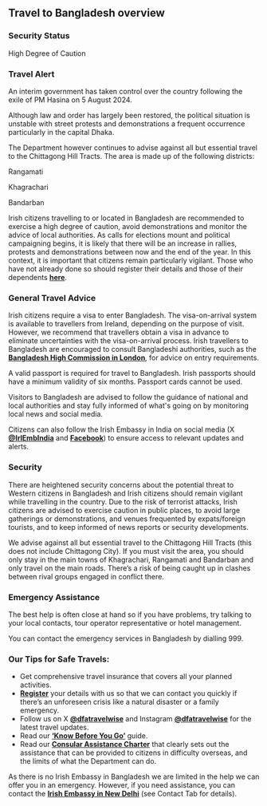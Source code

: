 ## Travel to Bangladesh overview

### **Security Status**

High Degree of Caution

### **Travel Alert**

An interim government has taken control over the country following the exile of PM Hasina on 5 August 2024.

Although law and order has largely been restored, the political situation is unstable with street protests and demonstrations a frequent occurrence particularly in the capital Dhaka.

The Department however continues to advise against all but essential travel to the Chittagong Hill Tracts. The area is made up of the following districts:

Rangamati

Khagrachari

Bandarban

Irish citizens travelling to or located in Bangladesh are recommended to exercise a high degree of caution, avoid demonstrations and monitor the advice of local authorities. As calls for elections mount and political campaigning begins, it is likely that there will be an increase in rallies, protests and demonstrations between now and the end of the year. In this context, it is important that citizens remain particularly vigilant. Those who have not already done so should register their details and those of their dependents [**here**](https://www.ireland.ie/en/dfa/overseas-travel/citizens-registration/).

### **General Travel Advice**

Irish citizens require a visa to enter Bangladesh. The visa-on-arrival system is available to travellers from Ireland, depending on the purpose of visit. However, we recommend that travellers obtain a visa in advance to eliminate uncertainties with the visa-on-arrival process. Irish travellers to Bangladesh are encouraged to consult Bangladeshi authorities, such as the [**Bangladesh High Commission in London**](https://bhclondon.org.uk/), for advice on entry requirements.

A valid passport is required for travel to Bangladesh. Irish passports should have a minimum validity of six months. Passport cards cannot be used.

Visitors to Bangladesh are advised to follow the guidance of national and local authorities and stay fully informed of what's going on by monitoring local news and social media.

Citizens can also follow the Irish Embassy in India on social media (X [**@IrlEmbIndia**](https://twitter.com/IrlEmbIndia) and [**Facebook**](https://www.facebook.com/IrelandinIndia/)) to ensure access to relevant updates and alerts.

### **Security**

There are heightened security concerns about the potential threat to Western citizens in Bangladesh and Irish citizens should remain vigilant while travelling in the country. Due to the risk of terrorist attacks, Irish citizens are advised to exercise caution in public places, to avoid large gatherings or demonstrations, and venues frequented by expats/foreign tourists, and to keep informed of news reports or security developments.

We advise against all but essential travel to the Chittagong Hill Tracts (this does not include Chittagong City). If you must visit the area, you should only stay in the main towns of Khagrachari, Rangamati and Bandarban and only travel on the main roads. There’s a risk of being caught up in clashes between rival groups engaged in conflict there.

### **Emergency Assistance**

The best help is often close at hand so if you have problems, try talking to your local contacts, tour operator representative or hotel management.

You can contact the emergency services in Bangladesh by dialling 999.

### **Our Tips for Safe Travels:**

* Get comprehensive travel insurance that covers all your planned activities.
* [**Register**](https://www.ireland.ie/en/dfa/overseas-travel/citizens-registration/) your details with us so that we can contact you quickly if there’s an unforeseen crisis like a natural disaster or a family emergency.
* Follow us on X [**@dfatravelwise**](https://www.twitter.com/DFATravelWise) and Instagram [**@dfatravelwise**](https://www.instagram.com/dfatravelwise/) for the latest travel updates.
* Read our [**‘Know Before You Go’**](https://www.ireland.ie/en/dfa/overseas-travel/know-before-you-go/) guide.
* Read our [**Consular Assistance Charter**](https://www.ireland.ie/en/dfa/overseas-travel/assistance-abroad/consular-assistance-charter/) that clearly sets out the assistance that can be provided to citizens in difficulty overseas, and the limits of what the Department can do.

As there is no Irish Embassy in Bangladesh we are limited in the help we can offer you in an emergency. However, if you need assistance, you can contact the [**Irish Embassy in New Delhi**](https://www.ireland.ie/en/india/newdelhi/) (see Contact Tab for details).
